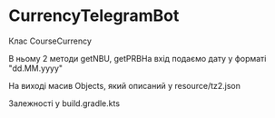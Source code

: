 # CurrencyTelegramBot
Клас CourseCurrency

В ньому 2 методи getNBU, getPRBНа вхід подаємо дату у форматі "dd.MM.yyyy"

На виході масив Objects, який описаний у resource/tz2.json

Залежності у build.gradle.kts
